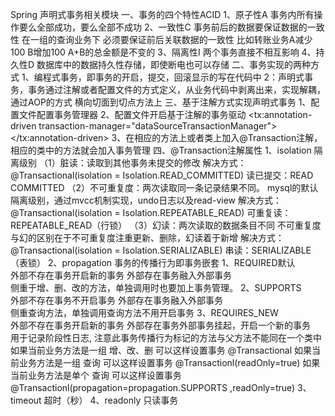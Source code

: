 Spring 声明式事务相关模块
一、事务的四个特性ACID
    1、原子性A
        事务内所有操作要么全部成功，要么全部不成功
    2、一致性C
        事务前后的数据要保证数据的一致性
        在一组的查询业务下    必须要保证前后关联数据的一致性 
        比如转账业务A减少100 B增加100 A+B的总金额是不变的
    3、隔离性I
        两个事务直接不相互影响
    4、持久性D
        数据库中的数据持久性存储，即使断电也可以存储
 二、事务实现的两种方式
    1、编程式事务，即事务的开启，提交，回滚显示的写在代码中
    2：声明式事务，事务通过注解或者配置文件的方式定义，从业务代码中剥离出来，实现解耦，通过AOP的方式
        横向切面到切点方法上
 三、基于注解方式实现声明式事务
    1、配置文件配置事务管理器
    <bean class="org.springframework.jdbc.datasource.DataSourceTransactionManager" id="dataSourceTransactionManager">
            <property name="dataSource" ref="dataSource"></property>
    </bean>
    2、配置文件开启基于注解的事务驱动
    <tx:annotation-driven transaction-manager="dataSourceTransactionManager"></tx:annotation-driven>
    3、在相应的方法上或者类上加入@Transaction注解，相应的类中的方法就会加入事务管理
 四、@Transaction注解属性
    1、isolation 隔离级别
        （1）脏读：读取到其他事务未提交的修改
            解决方式：@Transactional(isolation = Isolation.READ_COMMITTED)
                   读已提交：READ COMMITTED
        （2）不可重复度：两次读取同一条记录结果不同。
            mysql的默认隔离级别，通过mvcc机制实现，undo日志以及read-view
            解决方式：@Transactional(isolation = Isolation.REPEATABLE_READ)
                    可重复读：REPEATABLE_READ（行锁）
        （3）幻读：两次读取的数据条目不同
         不可重复度与幻的区别在于不可重复度注重更新、删除，幻读着于新增
         解决方式：@Transactional(isolation = Isolation.SERIALIZABLE)
                             串读：SERIALIZABLE（表锁）
    2、propagation 事务的传播行为即事务嵌套
        1、REQUIRED默认    
            外部不存在事务开启新的事务   外部存在事务融入外部事务    
            侧重于增、删、改的方法，单独调用时也要加上事务管理。
        2、SUPPORTS       
            外部不存在事务不开启事务     外部存在事务融入外部事务    
            侧重查询方法，单独调用查询方法不用开启事务
        3、REQUIRES_NEW   
            外部不存在事务开启新的事务    外部存在事务外部事务挂起，开启一个新的事务  
            用于记录阶段性日志, 注意此事务传播行为标记的方法与父方法不能同在一个类中
        如果当前业务方法是一组 增、改、删  可以这样设置事务
        @Transactional
        如果当前业务方法是一组 查询  可以这样设置事务
        @Transactionl(readOnly=true)
        如果当前业务方法是单个 查询  可以这样设置事务
        @Transactionl(propagation=propagation.SUPPORTS ,readOnly=true)
    3、timeout 超时（秒）
    4、readonly 只读事务 
       